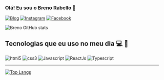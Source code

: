### Olá! Eu sou o Breno Rabello 🙋

[![Blog](https://img.shields.io/badge/LinkedIn-0077B5?style=for-the-badge&logo=linkedin&logoColor=white)](https://www.linkedin.com/in/breno-rabello-254a46140/)
[![Instagram](https://img.shields.io/badge/Instagram-E4405F?style=for-the-badge&logo=instagram&logoColor=white)](https://www.instagram.com/breno_dornas/)
[![Facebook](https://img.shields.io/badge/Facebook-1877F2?style=for-the-badge&logo=facebook&logoColor=white)](https://www.facebook.com/profile.php?id=100076969388989)

![Breno GitHub stats](https://github-readme-stats.vercel.app/api?username=Breno948&show_icons=true&theme=tokyonight)

## Tecnologias que eu uso no meu dia  💻 🧠

<div style='display: inline_block'>
    <img align='center' alt='html5' src='https://img.shields.io/badge/HTML5-E34F26?style=for-the-badge&logo=html5&logoColor=white'/>
    <img align='center' alt='css3' src='https://img.shields.io/badge/CSS3-1572B6?style=for-the-badge&logo=css3&logoColor=white'/>
    <img align='center' alt='Javascript' src='https://img.shields.io/badge/JavaScript-F7DF1E?style=for-the-badge&logo=javascript&logoColor=black'/>
    <img align='center' alt='ReactJs' src='https://img.shields.io/badge/React-20232A?style=for-the-badge&logo=react&logoColor=61DAFB'/>
    <img align='center' alt='Typescript' src='https://img.shields.io/badge/TypeScript-007ACC?style=for-the-badge&logo=typescript&logoColor=white'/>

<hr>

[![Top Langs](https://github-readme-stats.vercel.app/api/top-langs/?username=Breno948&layout=compact)](https://github.com/Brno948/github-readme-stats)

    

